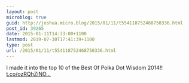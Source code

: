```yaml
---
layout: post
microblog: true
guid: http://joshua.micro.blog/2015/01/11/t554118752468750336.html
post_id: 39265
date: 2015-01-11T14:33:00+1100
lastmod: 2019-07-30T17:41:39+1100
type: post
url: /2015/01/11/t554118752468750336.html
---
```

I made it into the top 10 of the Best Of Polka Dot Wisdom 2014!! [t.co/ozRQhZiNO...](http://t.co/ozRQhZiNOo)
